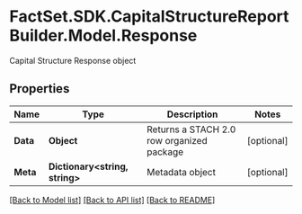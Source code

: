 # FactSet.SDK.CapitalStructureReportBuilder.Model.Response
Capital Structure Response object

## Properties

Name | Type | Description | Notes
------------ | ------------- | ------------- | -------------
**Data** | **Object** | Returns a STACH 2.0 row organized package | [optional] 
**Meta** | **Dictionary&lt;string, string&gt;** | Metadata object | [optional] 

[[Back to Model list]](../README.md#documentation-for-models) [[Back to API list]](../README.md#documentation-for-api-endpoints) [[Back to README]](../README.md)

